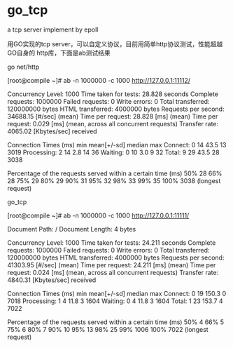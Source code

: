 # go_tcp
a tcp server  implement by epoll


用GO实现的tcp server，可以自定义协议，目前用简单http协议测试，性能超越 GO自身的 http库，下面是ab测试结果


go net/http

[root@compile ~]# ab -n 1000000 -c 1000 http://127.0.0.1:11112/

Concurrency Level:      1000
Time taken for tests:   28.828 seconds
Complete requests:      1000000
Failed requests:        0
Write errors:           0
Total transferred:      120000000 bytes
HTML transferred:       4000000 bytes
Requests per second:    34688.15 [#/sec] (mean)
Time per request:       28.828 [ms] (mean)
Time per request:       0.029 [ms] (mean, across all concurrent requests)
Transfer rate:          4065.02 [Kbytes/sec] received

Connection Times (ms)
              min  mean[+/-sd] median   max
Connect:        0   14  43.5     13    3019
Processing:     2   14   2.8     14      36
Waiting:        0   10   3.0      9      32
Total:          9   29  43.5     28    3038

Percentage of the requests served within a certain time (ms)
  50%     28
  66%     28
  75%     29
  80%     29
  90%     31
  95%     32
  98%     33
  99%     35
 100%   3038 (longest request)




go_tcp 

[root@compile ~]# ab -n 1000000 -c 1000 http://127.0.0.1:11111/

Document Path:          /
Document Length:        4 bytes

Concurrency Level:      1000
Time taken for tests:   24.211 seconds
Complete requests:      1000000
Failed requests:        0
Write errors:           0
Total transferred:      120000000 bytes
HTML transferred:       4000000 bytes
Requests per second:    41303.95 [#/sec] (mean)
Time per request:       24.211 [ms] (mean)
Time per request:       0.024 [ms] (mean, across all concurrent requests)
Transfer rate:          4840.31 [Kbytes/sec] received

Connection Times (ms)
              min  mean[+/-sd] median   max
Connect:        0   19 150.3      0    7018
Processing:     1    4  11.8      3    1604
Waiting:        0    4  11.8      3    1604
Total:          1   23 153.7      4    7022

Percentage of the requests served within a certain time (ms)
  50%      4
  66%      5
  75%      6
  80%      7
  90%     10
  95%     13
  98%     25
  99%   1006
 100%   7022 (longest request)
